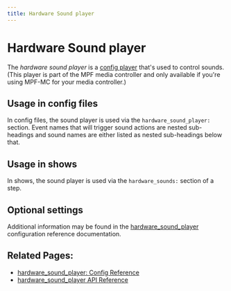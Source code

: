 ```yaml
---
title: Hardware Sound player
---
```


# Hardware Sound player

The *hardware sound player* is a [config player](index.md)
that's used to control sounds. (This player is part of the MPF media
controller and only available if you're using MPF-MC for your media
controller.)

## Usage in config files

In config files, the sound player is used via the
`hardware_sound_player:` section. Event names that will trigger sound
actions are nested sub-headings and sound names are either listed as
nested sub-headings below that.

## Usage in shows

In shows, the sound player is used via the `hardware_sounds:` section of
a step.

## Optional settings

Additional information may be found in the
[hardware_sound_player](../config/hardware_sound_player.md) configuration reference documentation.

## Related Pages:

* [hardware_sound_player: Config Reference](../config/hardware_sound_player.md)
* [hardware_sound_player API Reference](../code/api_reference/config_players/hardware_sound_player.md)
